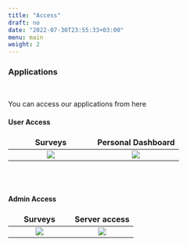 ```yaml
---
title: "Access"
draft: no
date: "2022-07-30T23:55:33+03:00"
menu: main
weight: 2
---
```


<!-- some css for the images 
<style>
  img[alt="minipic"] { 
    width: 100%;
    height: auto;
  }
</style>
-->

<!-- some css for the table -->
<style>
td, th {
   border: none!important;
   text-align: center;
   table-layout: fixed;
}

table{
    width: 100%;
    border-collapse:collapse;
}

td{
    width: 50%;
    text-align: center;
    border: 1px solid black;
}

.Table{
    width: 100%;
    table-layout: fixed;
}
</style>


### **Applications**

<br>

You can access our applications from here




<!-- ![minipic](https://github.com/ClaudiuPapasteri/psychlablandingpage/blob/main/themes/bulma/images/boboceis.jpg?raw=true) --> 


#### **User Access**

Surveys                                                      | Personal Dashboard
:-----------------------------------------------------------:|:--------------------:
[![](/limesurvey.png)](https://survey.psychlab.eu)           | ![](/coming_soon.png)


<br>
<br>


#### **Admin Access**

Surveys                                                      | Server access
:-----------------------------------------------------------:|:--------------------:
[![](/limesurvey.png)](https://survey.psychlab.eu/admin)     | [![](/guacamole.png)](https://guac.psychlab.eu)


